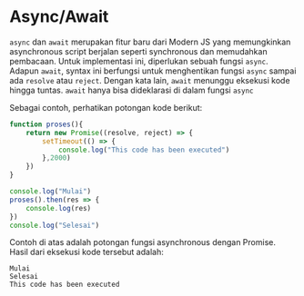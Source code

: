 # Async/Await

`async` dan `await` merupakan fitur baru dari Modern JS yang memungkinkan asynchronous script berjalan seperti synchronous dan memudahkan pembacaan. Untuk implementasi ini, diperlukan sebuah fungsi `async`. Adapun `await`, syntax ini berfungsi untuk menghentikan fungsi `async` sampai ada `resolve` atau `reject`. Dengan kata lain, `await` menunggu eksekusi kode hingga tuntas. `await` hanya bisa dideklarasi di dalam fungsi `async` 

Sebagai contoh, perhatikan potongan kode berikut:
```js
function proses(){
	return new Promise((resolve, reject) => {
		setTimeout(() => {
			console.log("This code has been executed")
		},2000)
	})
}

console.log("Mulai")
proses().then(res => {
	console.log(res)
})
console.log("Selesai")
```
Contoh di atas adalah potongan fungsi asynchronous dengan Promise. Hasil dari eksekusi kode tersebut adalah:
```code
Mulai
Selesai
This code has been executed
```